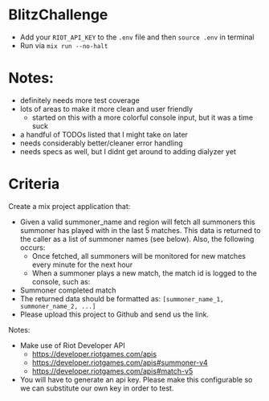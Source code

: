 # BlitzChallenge

  - Add your `RIOT_API_KEY` to the `.env` file and then `source .env` in terminal
  - Run via `mix run --no-halt`

# Notes:

- definitely needs more test coverage
- lots of areas to make it more clean and user friendly
  - started on this with a more colorful console input, but it was a time suck
- a handful of TODOs listed that I might take on later
- needs considerably better/cleaner error handling
- needs specs as well, but I didnt get around to adding dialyzer yet


# Criteria

Create a mix project application that:
- Given a valid summoner_name and region will fetch all summoners this summoner
has played with in the last 5 matches. This data is returned to the caller as a list of
summoner names (see below). Also, the following occurs:
  - Once fetched, all summoners will be monitored for new matches every minute for
the next hour
  - When a summoner plays a new match, the match id is logged to the console,
such as:
- Summoner <summoner name> completed match <match id>
- The returned data should be formatted as: `[summoner_name_1, summoner_name_2, ...]`
- Please upload this project to Github and send us the link.

Notes:
- Make use of Riot Developer API
  - https://developer.riotgames.com/apis
  - https://developer.riotgames.com/apis#summoner-v4
  - https://developer.riotgames.com/apis#match-v5
- You will have to generate an api key. Please make this configurable so we can
substitute our own key in order to test.
